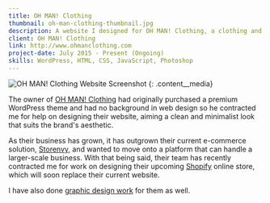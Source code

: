 ```yaml
---
title: OH MAN! Clothing
thumbnail: oh-man-clothing-thumbnail.jpg
description: A website I designed for OH MAN! Clothing, a clothing and lifestyle brand based out of Orange County.
client: OH MAN! Clothing
link: http://www.ohmanclothing.com
project-date: July 2015 - Present (Ongoing)
skills: WordPress, HTML, CSS, JavaScript, Photoshop
---
```

![OH MAN! Clothing Website Screenshot](../img/oh-man-clothing.jpg)
{: .content__media}

The owner of [OH MAN! Clothing](http://www.ohmanclothing.com) had originally purchased a premium WordPress theme and had no background in web design so he contracted me for help on designing their website, aiming a clean and minimalist look that suits the brand's aesthetic.

As their business has grown, it has outgrown their current e-commerce solution, [Storenvy](http://www.storenvy.com), and wanted to move onto a platform that can handle a larger-scale business. With that being said, their team has recently contracted me for work on designing their upcoming [Shopify](http://www.shopify.com) online store, which will soon replace their current website.

I have also done [graphic design work](http://www.kidfiji.net/portfolio/graphic-design/oh-man-clothing/) for them as well.
